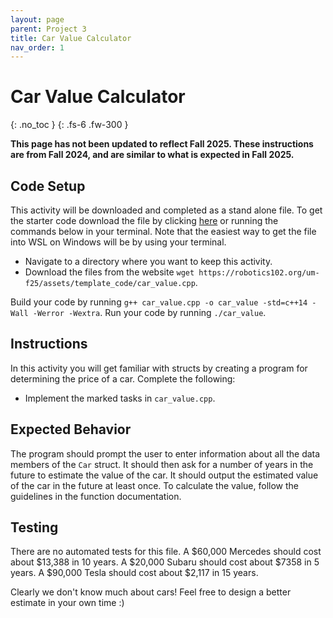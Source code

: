 ```yaml
---
layout: page
parent: Project 3
title: Car Value Calculator
nav_order: 1
---
```


# Car Value Calculator
{: .no_toc }
{: .fs-6 .fw-300 }

**This page has not been updated to reflect Fall 2025. These instructions are from Fall 2024, and are similar to what is expected in Fall 2025.**

## Code Setup

This activity will be downloaded and completed as a stand alone file. To get the starter code download the file by clicking [here](https://robotics102.org/um-f25/assets/template_code/car_value.cpp) or running the commands below in your terminal. Note that the easiest way to get the file into WSL on Windows will be by using your terminal. 

* Navigate to a directory where you want to keep this activity.
* Download the files from the website ```wget https://robotics102.org/um-f25/assets/template_code/car_value.cpp```.

Build your code by running ```g++ car_value.cpp -o car_value -std=c++14 -Wall -Werror -Wextra```. Run your code by running ```./car_value```.

## Instructions

In this activity you will get familiar with structs by creating a program for determining the price of a car. Complete the following:

- Implement the marked tasks in ```car_value.cpp```.

## Expected Behavior

The program should prompt the user to enter information about all the data members of the ```Car``` struct. It should then ask for a number of years in the future to estimate the value of the car. It should output the estimated value of the car in the future at least once. To calculate the value, follow the guidelines in the function documentation. 

## Testing

There are no automated tests for this file. A $60,000 Mercedes should cost about $13,388 in 10 years. A $20,000 Subaru should cost about $7358 in 5 years. A $90,000 Tesla should cost about $2,117 in 15 years. 

Clearly we don't know much about cars! Feel free to design a better estimate in your own time :)